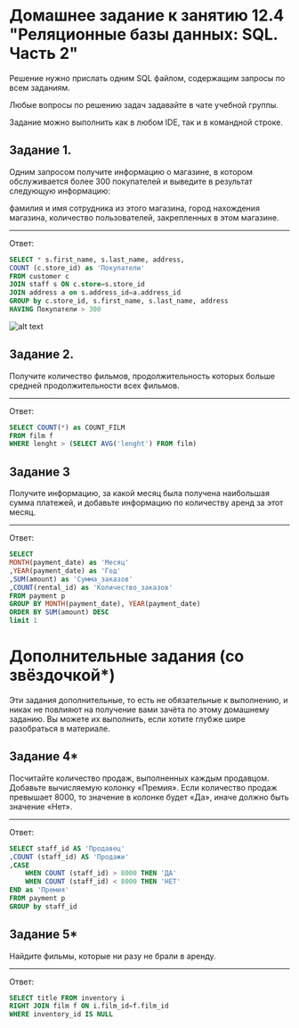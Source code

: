 # Домашнее задание к занятию 12.4 "Реляционные базы данных: SQL. Часть 2"
Решение нужно прислать одним SQL файлом, содержащим запросы по всем заданиям.

Любые вопросы по решению задач задавайте в чате учебной группы.

Задание можно выполнить как в любом IDE, так и в командной строке.

## Задание 1.
Одним запросом получите информацию о магазине, в котором обслуживается более 300 покупателей и выведите в результат следующую информацию:

фамилия и имя сотрудника из этого магазина, город нахождения магазина, количество пользователей, закрепленных в этом магазине.
____

Ответ:
```SQL
SELECT * s.first_name, s.last_name, address,
COUNT (c.store_id) as 'Покупатели'
FROM customer c
JOIN staff s ON c.store=s.store_id
JOIN address a on s.address_id=a.address_id
GROUP by c.store_id, s.first_name, s.last_name, address
HAVING Покупатели > 300
```
![alt text](https://github.com/filipp761/12.4/blob/main/img/1.jpg)

## Задание 2.
Получите количество фильмов, продолжительность которых больше средней продолжительности всех фильмов.
____

Ответ:
```SQL
SELECT COUNT(*) as COUNT_FILM
FROM film f
WHERE lenght > (SELECT AVG('lenght') FROM film)
```

## Задание 3
Получите информацию, за какой месяц была получена наибольшая сумма платежей, и добавьте информацию по количеству аренд за этот месяц.
____

Ответ:
```SQL
SELECT
MONTH(payment_date) as 'Месяц'
,YEAR(payment_date) as 'Год'
,SUM(amount) as 'Сумма_заказов'
,COUNT(rental_id) as 'Количество_заказов'
FROM payment p
GROUP BY MONTH(payment_date), YEAR(payment_date)
ORDER BY SUM(amount) DESC
limit 1
```

# Дополнительные задания (со звёздочкой*)
Эти задания дополнительные, то есть не обязательные к выполнению, и никак не повлияют на получение вами зачёта по этому домашнему заданию. Вы можете их выполнить, если хотите глубже шире разобраться в материале.

## Задание 4*
Посчитайте количество продаж, выполненных каждым продавцом. Добавьте вычисляемую колонку «Премия». Если количество продаж превышает 8000, то значение в колонке будет «Да», иначе должно быть значение «Нет».
___

Ответ:
```SQL
SELECT staff_id AS 'Продавец'
,COUNT (staff_id) AS 'Продажи'
,CASE
    WHEN COUNT (staff_id) > 8000 THEN 'ДА'
    WHEN COUNT (staff_id) < 8000 THEN 'НЕТ'
END as 'Премия'
FROM payment p
GROUP by staff_id
```

## Задание 5*
Найдите фильмы, которые ни разу не брали в аренду.
____

Ответ:
```SQL
SELECT title FROM inventory i
RIGHT JOIN film f ON i.film_id=f.film_id
WHERE inventory_id IS NULL
```

